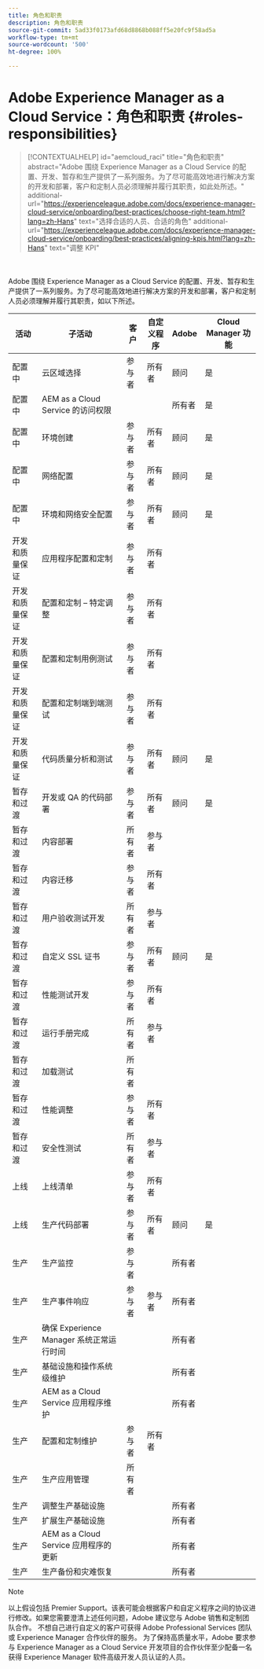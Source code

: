 ```yaml
---
title: 角色和职责
description: 角色和职责
source-git-commit: 5ad33f0173afd68d8868b088ff5e20fc9f58ad5a
workflow-type: tm+mt
source-wordcount: '500'
ht-degree: 100%

---
```



# Adobe Experience Manager as a Cloud Service：角色和职责 {#roles-responsibilities}

>[!CONTEXTUALHELP]
>id="aemcloud_raci"
>title="角色和职责"
>abstract="Adobe 围绕 Experience Manager as a Cloud Service 的配置、开发、暂存和生产提供了一系列服务。为了尽可能高效地进行解决方案的开发和部署，客户和定制人员必须理解并履行其职责，如此处所述。"
>additional-url="https://experienceleague.adobe.com/docs/experience-manager-cloud-service/onboarding/best-practices/choose-right-team.html?lang=zh-Hans" text="选择合适的人员、合适的角色"
>additional-url="https://experienceleague.adobe.com/docs/experience-manager-cloud-service/onboarding/best-practices/aligning-kpis.html?lang=zh-Hans" text="调整 KPI"

<br></br>
Adobe 围绕 Experience Manager as a Cloud Service 的配置、开发、暂存和生产提供了一系列服务。为了尽可能高效地进行解决方案的开发和部署，客户和定制人员必须理解并履行其职责，如以下所述。


| 活动 | 子活动 | 客户 | 自定义程序 | Adobe | Cloud Manager 功能 |
|---------------------------------|-------------------------------------------------------|-------------|-------------|---------|-----------------------------|
| 配置中 | 云区域选择 | 参与者 | 所有者 | 顾问 | 是 |
| 配置中 | AEM as a Cloud Service 的访问权限 |             |             | 所有者 | 是 |
| 配置中 | 环境创建 | 参与者 | 所有者 | 顾问 | 是 |
| 配置中 | 网络配置 | 参与者 | 所有者 | 顾问 | 是 |
| 配置中 | 环境和网络安全配置 | 参与者 | 所有者 | 顾问 | 是 |
| 开发和质量保证 | 应用程序配置和定制 | 参与者 | 所有者 |         |                             |
| 开发和质量保证 | 配置和定制 – 特定调整 | 参与者 | 所有者 |         |                             |
| 开发和质量保证 | 配置和定制用例测试 | 参与者 | 所有者 |         |                             |
| 开发和质量保证 | 配置和定制端到端测试 | 参与者 | 所有者 |         |                             |
| 开发和质量保证 | 代码质量分析和测试 | 参与者 | 所有者 | 顾问 | 是 |
| 暂存和过渡 | 开发或 QA 的代码部署 | 参与者 | 所有者 | 顾问 | 是 |
| 暂存和过渡 | 内容部署 | 所有者 | 参与者 |         |                             |
| 暂存和过渡 | 内容迁移 | 参与者 | 所有者 |         |                             |
| 暂存和过渡 | 用户验收测试开发 | 所有者 | 参与者 |         |                             |
| 暂存和过渡 | 自定义 SSL 证书 | 参与者 | 所有者 | 顾问 | 是 |
| 暂存和过渡 | 性能测试开发 | 参与者 | 所有者 |         |                             |
| 暂存和过渡 | 运行手册完成 | 所有者 | 参与者 |         |                             |
| 暂存和过渡 | 加载测试 | 所有者 |             |         |                             |
| 暂存和过渡 | 性能调整 | 参与者 | 所有者 |         |                             |
| 暂存和过渡 | 安全性测试 | 所有者 | 参与者 |         |                             |
| 上线 | 上线清单 | 参与者 | 所有者 |         |                             |
| 上线 | 生产代码部署 | 参与者 | 所有者 | 顾问 | 是 |
| 生产 | 生产监控 | 参与者 |             | 所有者 |                             |
| 生产 | 生产事件响应 | 参与者 | 参与者 | 所有者 |                             |
| 生产 | 确保 Experience Manager 系统正常运行时间 |             |             | 所有者 |                             |
| 生产 | 基础设施和操作系统级维护 |             |             | 所有者 |                             |
| 生产 | AEM as a Cloud Service 应用程序维护 |             |             | 所有者 |                             |
| 生产 | 配置和定制维护 | 参与者 | 所有者 |         |                             |
| 生产 | 生产应用管理 | 所有者 |             |         |                             |
| 生产 | 调整生产基础设施 |             |             | 所有者 |                             |
| 生产 | 扩展生产基础设施 |             |             | 所有者 |                             |
| 生产 | AEM as a Cloud Service 应用程序的更新 |             |             | 所有者 |                             |
| 生产 | 生产备份和灾难恢复 |             |             | 所有者 |                             |

>[!NOTE]
>
> 以上假设包括 Premier Support。该表可能会根据客户和自定义程序之间的协议进行修改。如果您需要澄清上述任何问题，Adobe 建议您与 Adobe 销售和定制团队合作。
> 不想自己进行自定义的客户可获得 Adobe Professional Services 团队或 Experience Manager 合作伙伴的服务。
>为了保持高质量水平，Adobe 要求参与 Experience Manager as a Cloud Service 开发项目的合作伙伴至少配备一名获得 Experience Manager 软件高级开发人员认证的人员。
